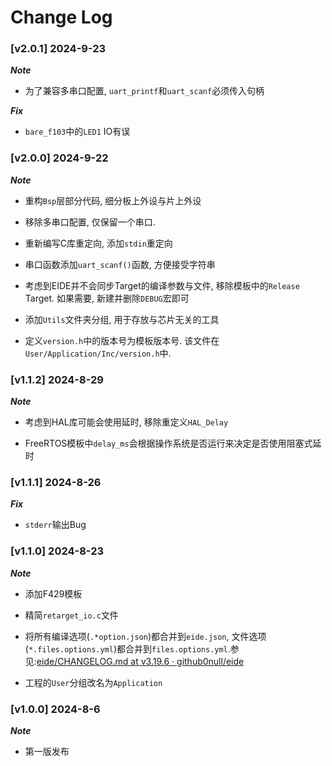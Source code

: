 # Change Log

### [v2.0.1] 2024-9-23

***Note***

- 为了兼容多串口配置, `uart_printf`和`uart_scanf`必须传入句柄

***Fix***

- `bare_f103`中的`LED1` IO有误

### [v2.0.0] 2024-9-22

***Note***

- 重构`Bsp`层部分代码, 细分板上外设与片上外设

- 移除多串口配置, 仅保留一个串口. 

- 重新编写C库重定向, 添加`stdin`重定向

- 串口函数添加`uart_scanf()`函数, 方便接受字符串

- 考虑到EIDE并不会同步Target的编译参数与文件, 移除模板中的`Release` Target. 如果需要, 新建并删除`DEBUG`宏即可

- 添加`Utils`文件夹分组, 用于存放与芯片无关的工具

- 定义`version.h`中的版本号为模板版本号. 该文件在`User/Application/Inc/version.h`中. 

### [v1.1.2] 2024-8-29

***Note***

- 考虑到HAL库可能会使用延时, 移除重定义`HAL_Delay`

- FreeRTOS模板中`delay_ms`会根据操作系统是否运行来决定是否使用阻塞式延时

### [v1.1.1] 2024-8-26

***Fix***

- `stderr`输出Bug

### [v1.1.0] 2024-8-23

***Note***

- 添加F429模板

- 精简`retarget_io.c`文件

- 将所有编译选项(`.*option.json`)都合并到`eide.json`, 文件选项(`*.files.options.yml`)都合并到`files.options.yml`.参见:[eide/CHANGELOG.md at v3.19.6 · github0null/eide](https://github.com/github0null/eide/blob/v3.19.6/CHANGELOG.md)

- 工程的`User`分组改名为`Application`

### [v1.0.0] 2024-8-6

***Note***

- 第一版发布
